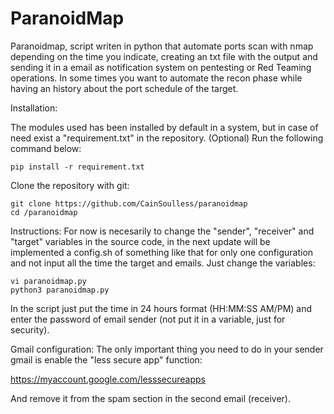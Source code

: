 # ParanoidMap
Paranoidmap, script writen in python that automate ports scan with nmap depending on the time you indicate, creating an txt file with the output and sending it in a email as notification system on pentesting or Red Teaming operations. In some times you want to automate the recon phase while having an history about the port schedule of the target.

Installation:

The modules used has been installed by default in a system, but in case of need exist a "requirement.txt" in the repository. (Optional) Run the following command below:
```
pip install -r requirement.txt
```
Clone the repository with git:
```
git clone https://github.com/CainSoulless/paranoidmap
cd /paranoidmap
```
Instructions: For now is necesarily to change the "sender", "receiver" and "target" variables in the source code, in the next update will be implemented a config.sh of something like that for only one configuration and not input all the time the target and emails. Just change the variables:
```
vi paranoidmap.py
python3 paranoidmap.py
```
In the script just put the time in 24 hours format (HH:MM:SS AM/PM) and enter the password of email sender (not put it in a variable, just for security).

Gmail configuration: The only important thing you need to do in your sender gmail is enable the "less secure app" function:

https://myaccount.google.com/lesssecureapps

And remove it from the spam section in the second email (receiver).
